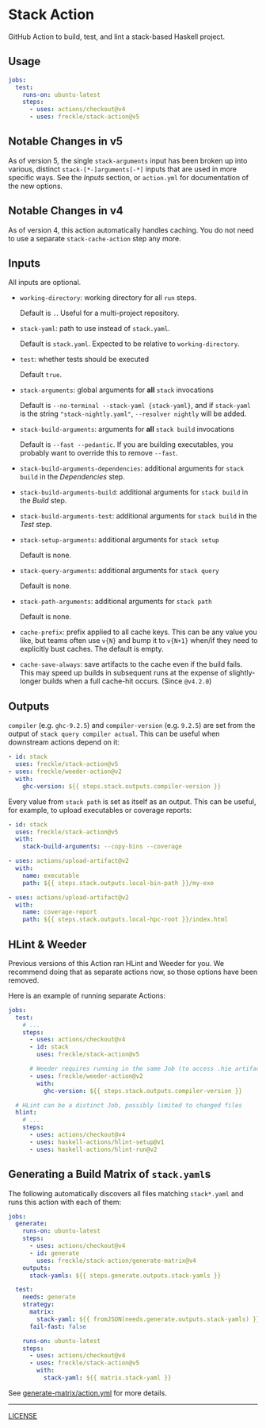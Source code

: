 # Stack Action

GitHub Action to build, test, and lint a stack-based Haskell project.

## Usage

```yaml
jobs:
  test:
    runs-on: ubuntu-latest
    steps:
      - uses: actions/checkout@v4
      - uses: freckle/stack-action@v5
```

## Notable Changes in v5

As of version 5, the single `stack-arguments` input has been broken up into
various, distinct `stack-[*-]arguments[-*]` inputs that are used in more
specific ways. See the _Inputs_ section, or `action.yml` for documentation of
the new options.

## Notable Changes in v4

As of version 4, this action automatically handles caching. You do not need to
use a separate `stack-cache-action` step any more.

## Inputs

All inputs are optional.

- `working-directory`: working directory for all `run` steps.

  Default is `.`. Useful for a multi-project repository.

- `stack-yaml`: path to use instead of `stack.yaml`.

  Default is `stack.yaml`. Expected to be relative to `working-directory`.

- `test`: whether tests should be executed

  Default `true`.

- `stack-arguments`: global arguments for **all** `stack` invocations

  Default is `--no-terminal --stack-yaml {stack-yaml}`, and if `stack-yaml` is
  the string `"stack-nightly.yaml"`, `--resolver nightly` will be added.

- `stack-build-arguments`: arguments for **all** `stack build` invocations

  Default is `--fast --pedantic`. If you are building executables, you probably
  want to override this to remove `--fast`.

- `stack-build-arguments-dependencies`: additional arguments for `stack build`
  in the _Dependencies_ step.

- `stack-build-arguments-build`: additional arguments for `stack build` in the
  _Build_ step.

- `stack-build-arguments-test`: additional arguments for `stack build` in the
  _Test_ step.

- `stack-setup-arguments`: additional arguments for `stack setup`

  Default is none.

- `stack-query-arguments`: additional arguments for `stack query`

  Default is none.

- `stack-path-arguments`: additional arguments for `stack path`

  Default is none.

- `cache-prefix`: prefix applied to all cache keys. This can be any value you
  like, but teams often use `v{N}` and bump it to `v{N+1}` when/if they need to
  explicitly bust caches. The default is empty.

- `cache-save-always`: save artifacts to the cache even if the build fails.
  This may speed up builds in subsequent runs at the expense of slightly-longer
  builds when a full cache-hit occurs. (Since `@v4.2.0`)

## Outputs

`compiler` (e.g. `ghc-9.2.5`) and `compiler-version` (e.g. `9.2.5`) are set from
the output of `stack query compiler actual`. This can be useful when downstream
actions depend on it:

```yaml
- id: stack
  uses: freckle/stack-action@v5
- uses: freckle/weeder-action@v2
  with:
    ghc-version: ${{ steps.stack.outputs.compiler-version }}
```

Every value from `stack path` is set as itself as an output. This can be useful,
for example, to upload executables or coverage reports:

```yaml
- id: stack
  uses: freckle/stack-action@v5
  with:
    stack-build-arguments: --copy-bins --coverage

- uses: actions/upload-artifact@v2
  with:
    name: executable
    path: ${{ steps.stack.outputs.local-bin-path }}/my-exe

- uses: actions/upload-artifact@v2
  with:
    name: coverage-report
    path: ${{ steps.stack.outputs.local-hpc-root }}/index.html
```

## HLint & Weeder

Previous versions of this Action ran HLint and Weeder for you. We recommend
doing that as separate actions now, so those options have been removed.

Here is an example of running separate Actions:

```yaml
jobs:
  test:
    # ...
    steps:
      - uses: actions/checkout@v4
      - id: stack
        uses: freckle/stack-action@v5

      # Weeder requires running in the same Job (to access .hie artifacts)
      - uses: freckle/weeder-action@v2
        with:
          ghc-version: ${{ steps.stack.outputs.compiler-version }}

  # HLint can be a distinct Job, possibly limited to changed files
  hlint:
    # ...
    steps:
      - uses: actions/checkout@v4
      - uses: haskell-actions/hlint-setup@v1
      - uses: haskell-actions/hlint-run@v2
```

## Generating a Build Matrix of `stack.yaml`s

The following automatically discovers all files matching `stack*.yaml` and runs
this action with each of them:

```yaml
jobs:
  generate:
    runs-on: ubuntu-latest
    steps:
      - uses: actions/checkout@v4
      - id: generate
        uses: freckle/stack-action/generate-matrix@v4
    outputs:
      stack-yamls: ${{ steps.generate.outputs.stack-yamls }}

  test:
    needs: generate
    strategy:
      matrix:
        stack-yaml: ${{ fromJSON(needs.generate.outputs.stack-yamls) }}
      fail-fast: false

    runs-on: ubuntu-latest
    steps:
      - uses: actions/checkout@v4
      - uses: freckle/stack-action@v5
        with:
          stack-yaml: ${{ matrix.stack-yaml }}
```

See [generate-matrix/action.yml](./generate-matrix/action.yml) for more details.

---

[LICENSE](./LICENSE)
